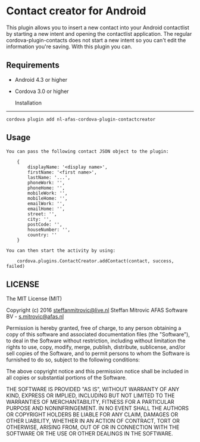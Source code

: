 Contact creator for Android
==========================
This plugin allows you to insert a new contact into your Android contactlist by starting a new intent and opening the contactlist application.
The regular cordova-plugin-contacts does not start a new intent so you can't edit the information you're saving. With this plugin you can.

Requirements
-------------
- Android 4.3 or higher
- Cordova 3.0 or higher

    Installation
-------------
    cordova plugin add nl-afas-cordova-plugin-contactcreator

Usage
------

	You can pass the following contact JSON object to the plugin:
	
		{ 
			displayName: '<display name>',
			firstName: '<first name>',
			lastName: '...',
			phoneWork: '',
			phoneHome: '',
			mobileWork: '',
			mobileHome: '',
			emailWork: '',
			emailHome: '',
			street: '',
			city: '',
			postCode: '',
			houseNumber: '',
			country: ''
		}

	You can then start the activity by using:
	
		cordova.plugins.ContactCreator.addContact(contact, success, failed)


LICENSE
--------
The MIT License (MIT)

Copyright (c) 2016 steffanmitrovic@live.nl Steffan Mitrovic AFAS Software BV - s.mitrovic@afas.nl


Permission is hereby granted, free of charge, to any person obtaining a copy of
this software and associated documentation files (the "Software"), to deal in
the Software without restriction, including without limitation the rights to
use, copy, modify, merge, publish, distribute, sublicense, and/or sell copies of
the Software, and to permit persons to whom the Software is furnished to do so,
subject to the following conditions:

The above copyright notice and this permission notice shall be included in all
copies or substantial portions of the Software.

THE SOFTWARE IS PROVIDED "AS IS", WITHOUT WARRANTY OF ANY KIND, EXPRESS OR
IMPLIED, INCLUDING BUT NOT LIMITED TO THE WARRANTIES OF MERCHANTABILITY, FITNESS
FOR A PARTICULAR PURPOSE AND NONINFRINGEMENT. IN NO EVENT SHALL THE AUTHORS OR
COPYRIGHT HOLDERS BE LIABLE FOR ANY CLAIM, DAMAGES OR OTHER LIABILITY, WHETHER
IN AN ACTION OF CONTRACT, TORT OR OTHERWISE, ARISING FROM, OUT OF OR IN
CONNECTION WITH THE SOFTWARE OR THE USE OR OTHER DEALINGS IN THE SOFTWARE.
